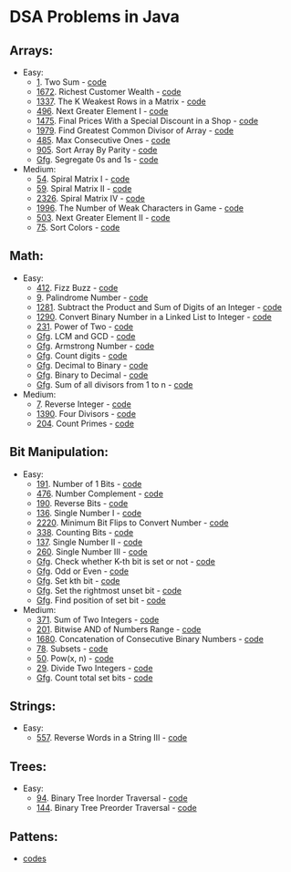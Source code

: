 # DSA Problems in Java 

## Arrays:
* Easy:
  * [1](https://leetcode.com/problems/two-sum/). Two Sum - [code](src/arrays/easy/TwoSum.java)
  * [1672](https://leetcode.com/problems/richest-customer-wealth/). Richest Customer Wealth - [code](src/arrays/easy/MatrixTraversal.java)
  * [1337](https://leetcode.com/problems/the-k-weakest-rows-in-a-matrix/). The K Weakest Rows in a Matrix - [code](src/arrays/easy/KWeakestRows.java)
  * [496](https://leetcode.com/problems/next-greater-element-i/). Next Greater Element I - [code](src/arrays/easy/NextGreaterElementOne.java)
  * [1475](https://leetcode.com/problems/final-prices-with-a-special-discount-in-a-shop/). Final Prices With a Special Discount in a Shop - [code](src/arrays/easy/NextSmallerElement.java)
  * [1979](https://leetcode.com/problems/find-greatest-common-divisor-of-array/). Find Greatest Common Divisor of Array - [code](src/arrays/easy/GCDInArray.java)
  * [485](https://leetcode.com/problems/max-consecutive-ones/). Max Consecutive Ones - [code](src/arrays/easy/MaxConsecutiveOnes.java)
  * [905](https://leetcode.com/problems/sort-array-by-parity/). Sort Array By Parity - [code](src/arrays/easy/SortArrayByParity.java)
  * [Gfg](https://practice.geeksforgeeks.org/problems/segregate-0s-and-1s5106/1). Segregate 0s and 1s - [code](src/arrays/easy/Segregate0sAnd1s.java)
* Medium:
  * [54](https://leetcode.com/problems/spiral-matrix/). Spiral Matrix I - [code](src/arrays/medium/SpiralMatrixOne.java)
  * [59](https://leetcode.com/problems/spiral-matrix-ii/). Spiral Matrix II - [code](src/arrays/medium/SpiralMatrixTwo.java)
  * [2326](https://leetcode.com/problems/spiral-matrix-iv/). Spiral Matrix IV - [code](src/arrays/medium/SpiralMatrixFour.java)
  * [1996](https://leetcode.com/problems/the-number-of-weak-characters-in-the-game/). The Number of Weak Characters in Game - [code](src/arrays/medium/NumberOfWeakCharacters.java)
  * [503](https://leetcode.com/problems/next-greater-element-ii/). Next Greater Element II - [code](src/arrays/medium/NextGreaterElementCircular.java)
  * [75](https://leetcode.com/problems/sort-colors/). Sort Colors - [code](src/arrays/medium/Sort0s1s2s.java)

## Math:
* Easy: 
  * [412](https://leetcode.com/problems/fizz-buzz/). Fizz Buzz - [code](src/math/easy/FizzBuzz.java)
  * [9](https://leetcode.com/problems/palindrome-number/). Palindrome Number - [code](src/math/easy/PalindromeCheck.java)
  * [1281](https://leetcode.com/problems/subtract-the-product-and-sum-of-digits-of-an-integer/). Subtract the Product and Sum of Digits of an Integer - [code](src/math/easy/SubtractProductAndSum.java)
  * [1290](https://leetcode.com/problems/convert-binary-number-in-a-linked-list-to-integer/). Convert Binary Number in a Linked List to Integer - [code](src/math/easy/BinaryLinkedListToDecimal.java)
  * [231](https://leetcode.com/problems/power-of-two/). Power of Two - [code](src/math/easy/PowerOfTwo.java)
  * [Gfg](https://practice.geeksforgeeks.org/problems/lcm-and-gcd4516/1). LCM and GCD - [code](src/math/easy/GCDAndLCM.java)
  * [Gfg](https://practice.geeksforgeeks.org/problems/armstrong-numbers2727/1). Armstrong Number - [code](src/math/easy/ArmstrongNumberCheck.java)
  * [Gfg](https://practice.geeksforgeeks.org/problems/count-digits5716/1). Count digits - [code](src/math/easy/CountDigitsGFG.java)
  * [Gfg](https://practice.geeksforgeeks.org/problems/decimal-to-binary-1587115620/1). Decimal to Binary - [code](src/math/easy/DecimalToBinary.java) 
  * [Gfg](https://practice.geeksforgeeks.org/problems/binary-number-to-decimal-number3525/1). Binary to Decimal - [code](src/math/easy/BinaryToDecimal.java)
  * [Gfg](https://practice.geeksforgeeks.org/problems/sum-of-all-divisors-from-1-to-n4738/1). Sum of all divisors from 1 to n - [code](src/math/easy/SumOfAllDivisors.java)
* Medium:
  * [7](https://leetcode.com/problems/reverse-integer/). Reverse Integer - [code](src/math/medium/ReverseInteger.java)
  * [1390](https://leetcode.com/problems/four-divisors/). Four Divisors - [code](src/math/medium/FourDivisors.java)
  * [204](https://leetcode.com/problems/count-primes/). Count Primes - [code](src/math/medium/CountPrimes.java)

## Bit Manipulation:
* Easy:
  * [191](https://leetcode.com/problems/number-of-1-bits/). Number of 1 Bits - [code](src/bit_manipulation/easy/NumberOfOnes.java)
  * [476](https://leetcode.com/problems/number-complement/). Number Complement - [code](src/bit_manipulation/easy/NumberCompliment.java)
  * [190](https://leetcode.com/problems/reverse-bits/). Reverse Bits - [code](src/bit_manipulation/easy/ReverseBits.java)
  * [136](https://leetcode.com/problems/single-number/). Single Number I - [code](src/bit_manipulation/easy/SingleNumber.java)
  * [2220](https://leetcode.com/problems/minimum-bit-flips-to-convert-number/). Minimum Bit Flips to Convert Number - [code](src/bit_manipulation/easy/MinimumBitFlipsToConvertNumber.java)
  * [338](https://leetcode.com/problems/counting-bits/). Counting Bits - [code](src/bit_manipulation/easy/CountingBits.java)
  * [137](https://leetcode.com/problems/single-number-ii/). Single Number II - [code](src/bit_manipulation/easy/OneSingleNumberInGroupOfThreeNumbers.java)
  * [260](https://leetcode.com/problems/single-number-iii/). Single Number III - [code](src/bit_manipulation/easy/TwoSingleNumbers.java)
  * [Gfg](https://practice.geeksforgeeks.org/problems/check-whether-k-th-bit-is-set-or-not-1587115620/1). Check whether K-th bit is set or not - [code](src/bit_manipulation/easy/CheckKthBitIsSet.java)
  * [Gfg](https://practice.geeksforgeeks.org/problems/odd-or-even3618/1). Odd or Even - [code](src/bit_manipulation/easy/OddOrEven.java)
  * [Gfg](https://practice.geeksforgeeks.org/problems/set-kth-bit3724/1). Set kth bit - [code](src/bit_manipulation/easy/SetKthBit.java)
  * [Gfg](https://practice.geeksforgeeks.org/problems/set-the-rightmost-unset-bit4436/1). Set the rightmost unset bit - [code](src/bit_manipulation/easy/SetRightMostUnsetBit.java)
  * [Gfg](https://practice.geeksforgeeks.org/problems/find-position-of-set-bit3706/1). Find position of set bit - [code](src/bit_manipulation/easy/PositionOfSetBit.java)
* Medium:
  * [371](https://leetcode.com/problems/sum-of-two-integers/). Sum of Two Integers - [code](src/bit_manipulation/medium/SumOfTwoIntegers.java)
  * [201](https://leetcode.com/problems/bitwise-and-of-numbers-range/). Bitwise AND of Numbers Range - [code](src/bit_manipulation/medium/BitwiseAndOfNumbersRange.java)
  * [1680](https://leetcode.com/problems/concatenation-of-consecutive-binary-numbers/). Concatenation of Consecutive Binary Numbers - [code](src/bit_manipulation/medium/ConcatenationOfConsecutiveBinaryNumbers.java)
  * [78](https://leetcode.com/problems/subsets/). Subsets - [code](src/bit_manipulation/medium/Subsets.java)
  * [50](https://leetcode.com/problems/powx-n/). Pow(x, n) - [code](src/bit_manipulation/medium/PowerOfXAndN.java)
  * [29](https://leetcode.com/problems/divide-two-integers/). Divide Two Integers - [code](src/bit_manipulation/medium/DivideTwoIntegers.java)
  * [Gfg](https://practice.geeksforgeeks.org/problems/count-total-set-bits-1587115620/1). Count total set bits - [code](src/bit_manipulation/medium/CountTotalSetBits.java)

## Strings:
* Easy:
  * [557](https://leetcode.com/problems/reverse-words-in-a-string-iii/). Reverse Words in a String III - [code](src/strings/easy/ReverseWordsInString.java)

## Trees:
* Easy:
  * [94](https://leetcode.com/problems/binary-tree-inorder-traversal/). Binary Tree Inorder Traversal - [code](src/trees/easy/InorderTraversal.java)
  * [144](https://leetcode.com/problems/binary-tree-preorder-traversal/). Binary Tree Preorder Traversal - [code](src/trees/easy/PreorderTraversal.java)

## Pattens:  
* [codes](src/patterns)